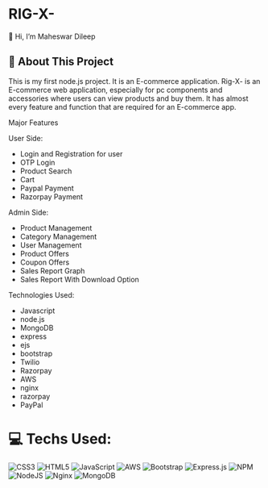 # RIG-X-
👋 Hi, I’m Maheswar Dileep <br>
<h2>💫 About This Project</h2>

This is my first node.js project. It is an E-commerce application. Rig-X- is an E-commerce web application, especially for pc components and accessories where users can view products and buy them. It has almost every feature and function that are required for an E-commerce app.

Major Features

User Side:
- Login and Registration for user
- OTP Login
- Product Search
- Cart
- Paypal Payment
- Razorpay Payment

Admin Side:
- Product Management
- Category Management
- User Management
- Product Offers
- Coupon Offers
- Sales Report Graph
- Sales Report With Download Option

Technologies Used:
- Javascript
- node.js
- MongoDB
- express
- ejs
- bootstrap
- Twilio
- Razorpay
- AWS
- nginx
- razorpay
- PayPal


# 💻 Techs Used:
![CSS3](https://img.shields.io/badge/css3-%231572B6.svg?style=flat&logo=css3&logoColor=white) 
![HTML5](https://img.shields.io/badge/html5-%23E34F26.svg?style=flat&logo=html5&logoColor=white) 
![JavaScript](https://img.shields.io/badge/javascript-%23323330.svg?style=flat&logo=javascript&logoColor=%23F7DF1E) 
![AWS](https://img.shields.io/badge/AWS-%23FF9900.svg?style=flat&logo=amazon-aws&logoColor=white) 
![Bootstrap](https://img.shields.io/badge/bootstrap-%23563D7C.svg?style=flat&logo=bootstrap&logoColor=white) 
![Express.js](https://img.shields.io/badge/express.js-%23404d59.svg?style=flat&logo=express&logoColor=%2361DAFB) 
![NPM](https://img.shields.io/badge/NPM-%23000000.svg?style=flat&logo=npm&logoColor=white) 
![NodeJS](https://img.shields.io/badge/node.js-6DA55F?style=flat&logo=node.js&logoColor=white) 
![Nginx](https://img.shields.io/badge/nginx-%23009639.svg?style=flat&logo=nginx&logoColor=white) 
![MongoDB](https://img.shields.io/badge/MongoDB-%234ea94b.svg?style=flat&logo=mongodb&logoColor=white) 
